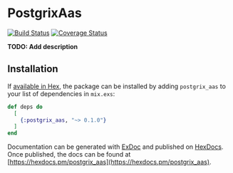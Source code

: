 # PostgrixAas

[![Build Status](https://travis-ci.com/praekeltfoundation/postgrix_aas.svg?branch=develop)](https://travis-ci.com/praekeltfoundation/postgrix_aas)
[![Coverage Status](https://coveralls.io/repos/github/praekeltfoundation/postgrix_aas/badge.svg?branch=develop)](https://coveralls.io/github/praekeltfoundation/postgrix_aas?branch=develop)

**TODO: Add description**

## Installation

If [available in Hex](https://hex.pm/docs/publish), the package can be installed
by adding `postgrix_aas` to your list of dependencies in `mix.exs`:

```elixir
def deps do
  [
    {:postgrix_aas, "~> 0.1.0"}
  ]
end
```

Documentation can be generated with [ExDoc](https://github.com/elixir-lang/ex_doc)
and published on [HexDocs](https://hexdocs.pm). Once published, the docs can
be found at [https://hexdocs.pm/postgrix_aas](https://hexdocs.pm/postgrix_aas).

